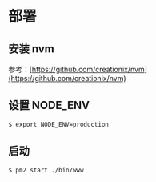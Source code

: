 # 部署

## 安装 nvm

参考：[https://github.com/creationix/nvm](https://github.com/creationix/nvm)

## 设置 NODE_ENV

```
$ export NODE_ENV=production
```

## 启动

```
$ pm2 start ./bin/www
```

